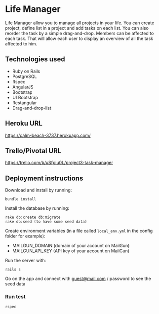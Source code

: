 # Life Manager

Life Manager allow you to manage all projects in your life. You can create project, define list in a project and add tasks on each list.
You can also reorder the task by a simple drag-and-drop.
Members can be affected to each task. That will allow each user to display an overview of all the task affected to him.


## Technologies used

* Ruby on Rails
* PostgreSQL
* Rspec
* AngularJS
* Bootstrap
* UI Bootstrap
* Restangular
* Drag-and-drop-list

## Heroku URL

https://calm-beach-3737.herokuapp.com/

## Trello/Pivotal URL

https://trello.com/b/uSfpiu0L/project3-task-manager

## Deployment instructions

Download and install by running:
```
bundle install
```
Install the database by running:
```
rake db:create db:migrate
rake db:seed (to have some seed data)
```
Create environment variables (in a file called `local_env.yml` in the config folder for example):
* MAILGUN_DOMAIN (domain of your account on MailGun)
* MAILGUN_API_KEY (API key of your account on MailGun)

Run the server with:
```
rails s
```
Go on the app and connect with guest@mail.com / password to see the seed data


### Run test
```
rspec
```
